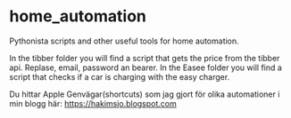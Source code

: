 # home_automation
Pythonista scripts and other useful tools for home automation.

In the tibber folder you will find a script that gets the price from the tibber api. Replase, email, password an bearer.
In the Easee folder you will find a script that checks if a car is charging with the easy charger.

Du hittar Apple Genvägar(shortcuts) som jag gjort för olika automationer i min blogg här: https://hakimsjo.blogspot.com
